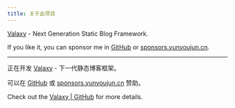 ```yaml
---
title: 关于此项目
---
```

[Valaxy](https://github.com/YunYouJun/valaxy) - Next Generation Static Blog Framework.

If you like it, you can sponsor me in [GitHub](https://github.com/sponsors/YunYouJun) or [sponsors.yunyoujun.cn](https://sponsors.yunyoujun.cn).

---

正在开发 [Valaxy](https://github.com/YunYouJun/valaxy) - 下一代静态博客框架。

可以在 [GitHub](https://github.com/sponsors/YunYouJun) 或 [sponsors.yunyoujun.cn](https://sponsors.yunyoujun.cn) 赞助。

Check out the [Valaxy | GitHub](https://github.com/YunYouJun/valaxy) for more details.
